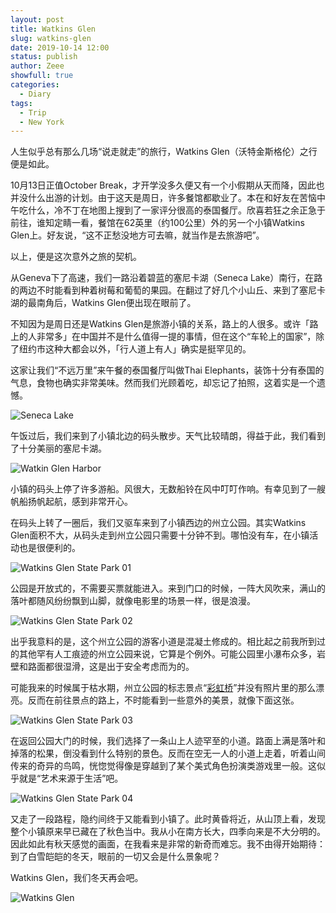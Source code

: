 ```yaml
---
layout: post
title: Watkins Glen
slug: watkins-glen
date: 2019-10-14 12:00
status: publish
author: Zeee
showfull: true
categories: 
  - Diary
tags:
  - Trip
  - New York
---
```


人生似乎总有那么几场“说走就走”的旅行，Watkins Glen（沃特金斯格伦）之行便是如此。

10月13日正值October Break，才开学没多久便又有一个小假期从天而降，因此也并没什么出游的计划。由于这天是周日，许多餐馆都歇业了。本在和好友在苦恼中午吃什么，冷不丁在地图上搜到了一家评分很高的泰国餐厅。欣喜若狂之余正急于前往，谁知定睛一看，餐馆在62英里（约100公里）外的另一个小镇Watkins Glen上。好友说，“这不正愁没地方可去嘛，就当作是去旅游吧”。

以上，便是这次意外之旅的契机。

从Geneva下了高速，我们一路沿着碧蓝的塞尼卡湖（Seneca Lake）南行，在路的两边不时能看到种着树莓和葡萄的果园。在翻过了好几个小山丘、来到了塞尼卡湖的最南角后，Watkins Glen便出现在眼前了。

不知因为是周日还是Watkins Glen是旅游小镇的关系，路上的人很多。或许「路上的人非常多」在中国并不是什么值得一提的事情，但在这个“车轮上的国家”，除了纽约市这种大都会以外，「行人道上有人」确实是挺罕见的。

这家让我们“不远万里”来午餐的泰国餐厅叫做Thai Elephants，装饰十分有泰国的气息，食物也确实非常美味。然而我们光顾着吃，却忘记了拍照，这着实是一个遗憾。

![Seneca Lake](./Watkins_Glen_04.jpeg "左上角是一个产湖盐的工厂")

午饭过后，我们来到了小镇北边的码头散步。天气比较晴朗，得益于此，我们看到了十分美丽的塞尼卡湖。

![Watkin Glen Harbor](./Watkins_Glen_02.jpeg "停满了船只的码头")

小镇的码头上停了许多游船。风很大，无数船铃在风中叮叮作响。有幸见到了一艘帆船扬帆起航，感到非常开心。

在码头上转了一圈后，我们又驱车来到了小镇西边的州立公园。其实Watkins Glen面积不大，从码头走到州立公园只需要十分钟不到。哪怕没有车，在小镇活动也是很便利的。

![Watkins Glen State Park 01](./Watkins_Glen_03.jpg)

公园是开放式的，不需要买票就能进入。来到门口的时候，一阵大风吹来，满山的落叶都随风纷纷飘到山脚，就像电影里的场景一样，很是浪漫。

![Watkins Glen State Park 02](./Watkins_Glen_09.jpeg)

出乎我意料的是，这个州立公园的游客小道是混凝土修成的。相比起之前我所到过的其他罕有人工痕迹的州立公园来说，它算是个例外。可能公园里小瀑布众多，岩壁和路面都很湿滑，这是出于安全考虑而为的。

可能我来的时候属于枯水期，州立公园的标志景点“[彩虹桥](https://upload.wikimedia.org/wikipedia/commons/a/ad/Watkins_Glen_State_Park_pano_6.jpg)”并没有照片里的那么漂亮。反而在前往景点的路上，不时能看到一些意外的美景，就像下面这张。

![Watkins Glen State Park 03](./Watkins_Glen_01.jpeg "")

在返回公园大门的时候，我们选择了一条山上人迹罕至的小道。路面上满是落叶和掉落的松果，倒没看到什么特别的景色。反而在空无一人的小道上走着，听着山间传来的奇异的鸟鸣，恍惚觉得像是穿越到了某个美式角色扮演类游戏里一般。这似乎就是“艺术来源于生活”吧。

![Watkins Glen State Park 04](./Watkins_Glen_05.jpeg "")

又走了一段路程，隐约间终于又能看到小镇了。此时黄昏将近，从山顶上看，发现整个小镇原来早已藏在了秋色当中。我从小在南方长大，四季向来是不大分明的。因此如此有秋天感觉的画面，在我看来是非常的新奇而难忘。我不由得开始期待：到了白雪皑皑的冬天，眼前的一切又会是什么景象呢？

Watkins Glen，我们冬天再会吧。

![Watkins Glen](./Watkins_Glen_08.jpeg)